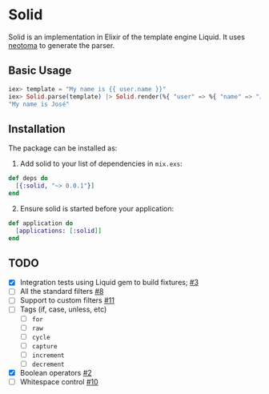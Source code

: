# Solid

Solid is an implementation in Elixir of the template engine Liquid. It uses [neotoma](https://github.com/seancribbs/neotoma) to generate the parser.

## Basic Usage

```elixir
iex> template = "My name is {{ user.name }}"
iex> Solid.parse(template) |> Solid.render(%{ "user" => %{ "name" => "José" } }) |> to_string
"My name is José"
```

## Installation

The package can be installed as:

  1. Add solid to your list of dependencies in `mix.exs`:
```elixir
def deps do
  [{:solid, "~> 0.0.1"}]
end
```
  2. Ensure solid is started before your application:

```elixir
def application do
  [applications: [:solid]]
end
```

## TODO

* [x] Integration tests using Liquid gem to build fixtures; [#3](https://github.com/edgurgel/solid/pull/3)
* [ ] All the standard filters [#8](https://github.com/edgurgel/solid/issues/8)
* [ ] Support to custom filters [#11](https://github.com/edgurgel/solid/issues/11)
* [ ] Tags (if, case, unless, etc)
  - [ ] `for`
  - [ ] `raw`
  - [ ] `cycle`
  - [ ] `capture`
  - [ ] `increment`
  - [ ] `decrement`
* [x] Boolean operators [#2](https://github.com/edgurgel/solid/pull/2)
* [ ] Whitespace control [#10](https://github.com/edgurgel/solid/issues/10)
